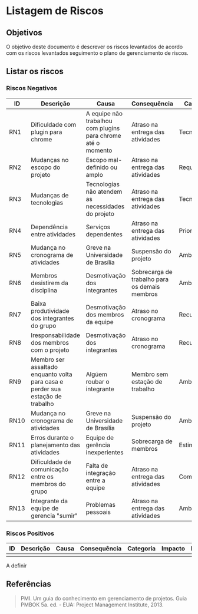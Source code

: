 # Listagem de Riscos 

## Objetivos  

O objetivo deste documento é descrever os riscos levantados de acordo com os riscos levantados seguimento o plano de gerenciamento de riscos.

## Listar os riscos

### Riscos Negativos

|ID|Descrição|Causa|Consequência|Categoria|Impacto|Probabilidade|
|- |---------|-----|------------|---------|-------|-------------|
|RN1|Dificuldade com plugin para chrome| A equipe não trabalhou com plugins para chrome até o momento| Atraso na entrega das atividades|Tecnologia|Alto|Média|
|RN2|Mudanças no escopo do projeto| Escopo mal-definido ou amplo| Atraso na entrega das atividades|Requisitos|Alto|Média|	
|RN3|Mudanças de tecnologias| Tecnologias não atendem as necessidades do projeto| Atraso na entrega das atividades|Tecnologia|Alto|Baixa|		  
|RN4|Dependência entre atividades| Serviços dependentes| Atraso na entrega das atividades|Priorização|Alto|Alta|
|RN5|Mudança no cronograma de atividades| Greve na Universidade de Brasília| Suspensão do projeto|Ambiente|Alto|Média|
|RN6|Membros desistirem da disciplina| Desmotivação dos integrantes| Sobrecarga de trabalho para os demais membros|Ambiente|Alto|Média|
|RN7|Baixa produtividade dos integrantes do grupo|Desmotivação dos membros da equipe| Atraso no cronograma|Recursos|Alto|Média|
|RN8|Iresponsabilidade dos membros com o projeto| Desmotivação dos integrantes| Atraso no cronograma|Recursos|Alto|Baixa|
|RN9|Membro ser assaltado enquanto volta para casa e perder sua estação de trabalho| Algúem roubar o integrante|Membro sem estação de trabalho |Ambiente|Alto|Baixa|
|RN10|Mudança no cronograma de atividades| Greve na Universidade de Brasília| Suspensão do projeto|Ambiente|Alto|Baixa|
|RN11|Erros durante o planejamento das atividades| Equipe de gerência inexperientes| Sobrecarga de membros|Estimativa|Alto|Baixa|
|RN12|Dificuldade de comunicação entre os membros do grupo| Falta de integração entre a equipe| Atraso na entrega das atividades|Comunicação|Alto|Alta|
|RN13|Integrante da equipe de gerencia "sumir"| Problemas pessoais| Atraso na entrega das atividades|Ambiente|Alto|Média|

### Riscos Positivos

|ID|Descrição|Causa|Consequência|Categoria|Impacto|Probabilidade|Prioridade|
|- |---------|-----|------------|---------|-------|-------------|----------|
|  |         |     |            |         |       |             |          |

A definir		  

## Referências

> PMI. Um guia do conhecimento em gerenciamento de projetos. Guia PMBOK 5a. ed. - EUA: Project Management Institute, 2013.

